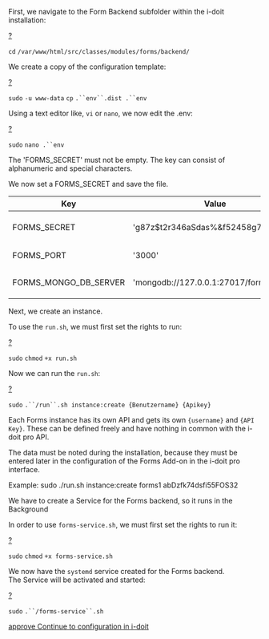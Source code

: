   

  

First, we navigate to the Form Backend subfolder within the i-doit installation:

[?](#)

`cd` `/var/www/html/src/classes/modules/forms/backend/`

  

We create a copy of the configuration template:

[?](#)

`sudo` `-u www-data` `cp` `.``env``.dist .``env`

  

Using a text editor like, `vi` or `nano`, we now edit the .env:

[?](#)

`sudo` `nano .``env`

The 'FORMS\_SECRET' must not be empty. The key can consist of alphanumeric and special characters.

We now set a FORMS\_SECRET and save the file.

  

| Key | Value | Description |
| --- | --- | --- |
| FORMS\_SECRET | 'g87z$t2r346aSdas%&f52458g724g875!' | Key for encrypting the data in the database.  <br>Must not be empty!  <br>Example: `FORMS_SECRET='h982t)24/(&%houaq3ho4'` |
| FORMS\_PORT | '3000' | Port for connections  <br>Example: `FORMS_PORT='3000'` |
| FORMS\_MONGO\_DB\_SERVER | 'mongodb://127.0.0.1:27017/forms' | URL and port to connect to the MongoDB server  <br>Example: `FORMS_MONGO_DB_SERVER='mongodb://127.0.0.1:27017/forms'` |

Next, we create an instance.

To use the `run.sh`, we must first set the rights to run:

[?](#)

`sudo` `chmod` `+x run.sh`

  

Now we can run the `run.sh`:

[?](#)

`sudo` `.``/run``.sh instance:create {Benutzername} {Apikey}`

Each Forms instance has its own API and gets its own `{username}` and `{API Key}`. These can be defined freely and have nothing in common with the i-doit pro API.

The data must be noted during the installation, because they must be entered later in the configuration of the Forms Add-on in the i-doit pro interface.

Example: sudo ./run.sh instance:create forms1 abDzfk74dsfi55FOS32

We have to create a Service for the Forms backend, so it runs in the Background

In order to use `forms-service.sh`, we must first set the rights to run it:

[?](#)

`sudo` `chmod` `+x forms-service.sh`

  

We now have the `systemd` service created for the Forms backend.  
The Service will be activated and started: 

[?](#)

`sudo` `.``/forms-service``.sh`

[approve Continue to configuration in i-doit](/display/en/Configuration+in+i-doit)